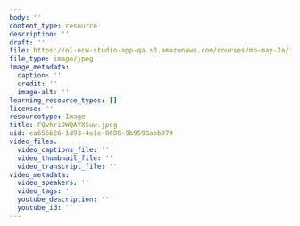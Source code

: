 ```yaml
---
body: ''
content_type: resource
description: ''
draft: ''
file: https://ol-ocw-studio-app-qa.s3.amazonaws.com/courses/mb-may-2a/fqvhri9wqayxsuw.jpeg
file_type: image/jpeg
image_metadata:
  caption: ''
  credit: ''
  image-alt: ''
learning_resource_types: []
license: ''
resourcetype: Image
title: FQvhri9WQAYXSuw.jpeg
uid: ca656b26-1d93-4e1e-8686-9b9598abb979
video_files:
  video_captions_file: ''
  video_thumbnail_file: ''
  video_transcript_file: ''
video_metadata:
  video_speakers: ''
  video_tags: ''
  youtube_description: ''
  youtube_id: ''
---
```

